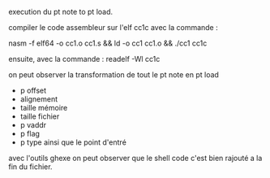 execution du pt note to pt load.

compiler le code assembleur sur l'elf cc1c avec la commande :

nasm -f elf64 -o cc1.o cc1.s && ld -o cc1 cc1.o && ./cc1 cc1c

ensuite, avec la commande : 
readelf -Wl cc1c

on peut observer la transformation de tout le pt note en pt load
- p offset
- alignement
- taille mémoire
- taille fichier
- p vaddr
- p flag
- p type
ainsi que le point d'entré


avec l'outils ghexe on peut observer que le shell code c'est bien rajouté a la fin du fichier.



